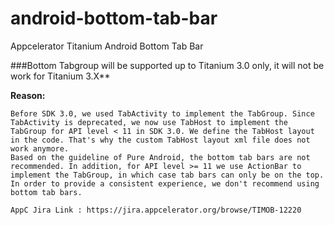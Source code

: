 android-bottom-tab-bar
======================

Appcelerator Titanium Android Bottom Tab Bar

###Bottom Tabgroup will be supported up to Titanium 3.0 only,  it will not be work for Titanium 3.X**

**Reason:**

    Before SDK 3.0, we used TabActivity to implement the TabGroup. Since TabActivity is deprecated, we now use TabHost to implement the TabGroup for API level < 11 in SDK 3.0. We define the TabHost layout in the code. That's why the custom TabHost layout xml file does not work anymore.
    Based on the guideline of Pure Android, the bottom tab bars are not recommended. In addition, for API level >= 11 we use ActionBar to implement the TabGroup, in which case tab bars can only be on the top. In order to provide a consistent experience, we don't recommend using bottom tab bars.

    AppC Jira Link : https://jira.appcelerator.org/browse/TIMOB-12220
